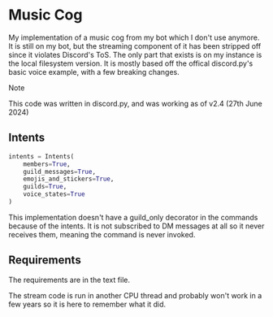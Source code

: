 # Music Cog
My implementation of a music cog from my bot which I don't use anymore. It is still on my bot, but the streaming component of it has been stripped off since it violates Discord's ToS. The only part that exists is on my instance is the local filesystem version. It is mostly based off the offical discord.py's basic voice example, with a few breaking changes.

> [!NOTE]
> This code was written in discord.py, and was working as of v2.4 (27th June 2024)

## Intents
```py
intents = Intents(
    members=True,
    guild_messages=True,
    emojis_and_stickers=True,
    guilds=True,
    voice_states=True
)
```
This implementation doesn't have a guild_only decorator in the commands because of the intents. It is not subscribed to DM messages at all so it never receives them, meaning the command is never invoked.

## Requirements
The requirements are in the text file.

The stream code is run in another CPU thread and probably won't work in a few years so it is here to remember what it did.
